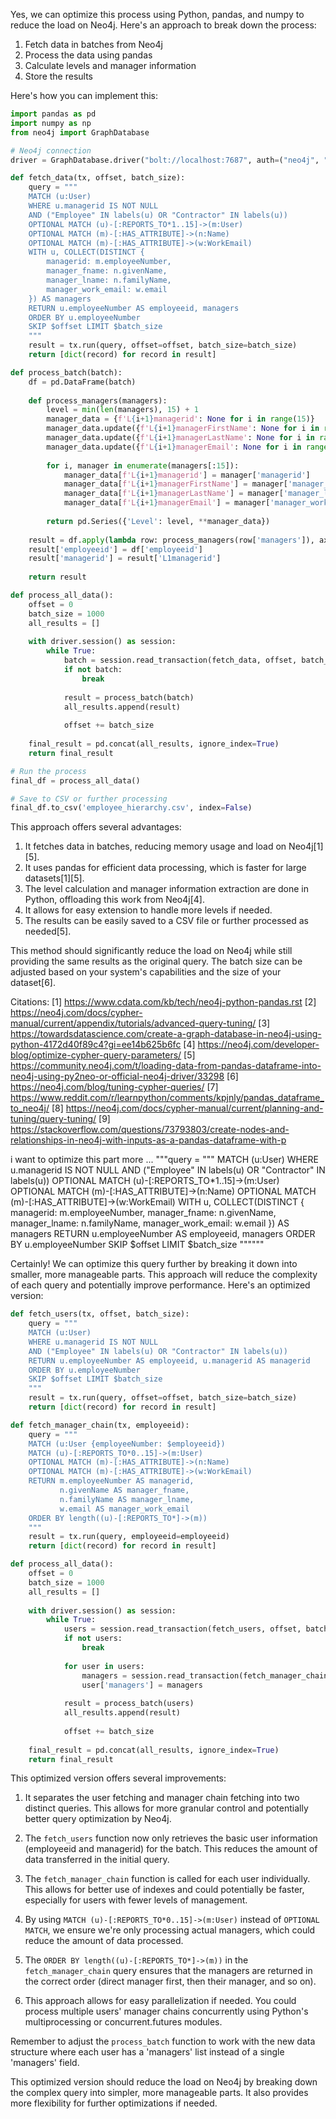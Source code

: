 Yes, we can optimize this process using Python, pandas, and numpy to reduce the load on Neo4j. Here's an approach to break down the process:

1. Fetch data in batches from Neo4j
2. Process the data using pandas
3. Calculate levels and manager information
4. Store the results

Here's how you can implement this:

```python
import pandas as pd
import numpy as np
from neo4j import GraphDatabase

# Neo4j connection
driver = GraphDatabase.driver("bolt://localhost:7687", auth=("neo4j", "password"))

def fetch_data(tx, offset, batch_size):
    query = """
    MATCH (u:User) 
    WHERE u.managerid IS NOT NULL 
    AND ("Employee" IN labels(u) OR "Contractor" IN labels(u))
    OPTIONAL MATCH (u)-[:REPORTS_TO*1..15]->(m:User)
    OPTIONAL MATCH (m)-[:HAS_ATTRIBUTE]->(n:Name)
    OPTIONAL MATCH (m)-[:HAS_ATTRIBUTE]->(w:WorkEmail)
    WITH u, COLLECT(DISTINCT {
        managerid: m.employeeNumber,
        manager_fname: n.givenName,
        manager_lname: n.familyName,
        manager_work_email: w.email
    }) AS managers
    RETURN u.employeeNumber AS employeeid, managers
    ORDER BY u.employeeNumber
    SKIP $offset LIMIT $batch_size
    """
    result = tx.run(query, offset=offset, batch_size=batch_size)
    return [dict(record) for record in result]

def process_batch(batch):
    df = pd.DataFrame(batch)
    
    def process_managers(managers):
        level = min(len(managers), 15) + 1
        manager_data = {f'L{i+1}managerid': None for i in range(15)}
        manager_data.update({f'L{i+1}managerFirstName': None for i in range(15)})
        manager_data.update({f'L{i+1}managerLastName': None for i in range(15)})
        manager_data.update({f'L{i+1}managerEmail': None for i in range(15)})
        
        for i, manager in enumerate(managers[:15]):
            manager_data[f'L{i+1}managerid'] = manager['managerid']
            manager_data[f'L{i+1}managerFirstName'] = manager['manager_fname']
            manager_data[f'L{i+1}managerLastName'] = manager['manager_lname']
            manager_data[f'L{i+1}managerEmail'] = manager['manager_work_email']
        
        return pd.Series({'Level': level, **manager_data})
    
    result = df.apply(lambda row: process_managers(row['managers']), axis=1)
    result['employeeid'] = df['employeeid']
    result['managerid'] = result['L1managerid']
    
    return result

def process_all_data():
    offset = 0
    batch_size = 1000
    all_results = []
    
    with driver.session() as session:
        while True:
            batch = session.read_transaction(fetch_data, offset, batch_size)
            if not batch:
                break
            
            result = process_batch(batch)
            all_results.append(result)
            
            offset += batch_size
    
    final_result = pd.concat(all_results, ignore_index=True)
    return final_result

# Run the process
final_df = process_all_data()

# Save to CSV or further processing
final_df.to_csv('employee_hierarchy.csv', index=False)
```

This approach offers several advantages:

1. It fetches data in batches, reducing memory usage and load on Neo4j[1][5].
2. It uses pandas for efficient data processing, which is faster for large datasets[1][5].
3. The level calculation and manager information extraction are done in Python, offloading this work from Neo4j[4].
4. It allows for easy extension to handle more levels if needed.
5. The results can be easily saved to a CSV file or further processed as needed[5].

This method should significantly reduce the load on Neo4j while still providing the same results as the original query. The batch size can be adjusted based on your system's capabilities and the size of your dataset[6].

Citations:
[1] https://www.cdata.com/kb/tech/neo4j-python-pandas.rst
[2] https://neo4j.com/docs/cypher-manual/current/appendix/tutorials/advanced-query-tuning/
[3] https://towardsdatascience.com/create-a-graph-database-in-neo4j-using-python-4172d40f89c4?gi=ee14b625b6fc
[4] https://neo4j.com/developer-blog/optimize-cypher-query-parameters/
[5] https://community.neo4j.com/t/loading-data-from-pandas-dataframe-into-neo4j-using-py2neo-or-official-neo4j-driver/33298
[6] https://neo4j.com/blog/tuning-cypher-queries/
[7] https://www.reddit.com/r/learnpython/comments/kpjnly/pandas_dataframe_to_neo4j/
[8] https://neo4j.com/docs/cypher-manual/current/planning-and-tuning/query-tuning/
[9] https://stackoverflow.com/questions/73793803/create-nodes-and-relationships-in-neo4j-with-inputs-as-a-pandas-dataframe-with-p


i want to optimize this part more ... """query = """
    MATCH (u:User) 
    WHERE u.managerid IS NOT NULL 
    AND ("Employee" IN labels(u) OR "Contractor" IN labels(u))
    OPTIONAL MATCH (u)-[:REPORTS_TO*1..15]->(m:User)
    OPTIONAL MATCH (m)-[:HAS_ATTRIBUTE]->(n:Name)
    OPTIONAL MATCH (m)-[:HAS_ATTRIBUTE]->(w:WorkEmail)
    WITH u, COLLECT(DISTINCT {
        managerid: m.employeeNumber,
        manager_fname: n.givenName,
        manager_lname: n.familyName,
        manager_work_email: w.email
    }) AS managers
    RETURN u.employeeNumber AS employeeid, managers
    ORDER BY u.employeeNumber
    SKIP $offset LIMIT $batch_size
    """"""



Certainly! We can optimize this query further by breaking it down into smaller, more manageable parts. This approach will reduce the complexity of each query and potentially improve performance. Here's an optimized version:

```python
def fetch_users(tx, offset, batch_size):
    query = """
    MATCH (u:User) 
    WHERE u.managerid IS NOT NULL 
    AND ("Employee" IN labels(u) OR "Contractor" IN labels(u))
    RETURN u.employeeNumber AS employeeid, u.managerid AS managerid
    ORDER BY u.employeeNumber
    SKIP $offset LIMIT $batch_size
    """
    result = tx.run(query, offset=offset, batch_size=batch_size)
    return [dict(record) for record in result]

def fetch_manager_chain(tx, employeeid):
    query = """
    MATCH (u:User {employeeNumber: $employeeid})
    MATCH (u)-[:REPORTS_TO*0..15]->(m:User)
    OPTIONAL MATCH (m)-[:HAS_ATTRIBUTE]->(n:Name)
    OPTIONAL MATCH (m)-[:HAS_ATTRIBUTE]->(w:WorkEmail)
    RETURN m.employeeNumber AS managerid, 
           n.givenName AS manager_fname, 
           n.familyName AS manager_lname, 
           w.email AS manager_work_email
    ORDER BY length((u)-[:REPORTS_TO*]->(m))
    """
    result = tx.run(query, employeeid=employeeid)
    return [dict(record) for record in result]

def process_all_data():
    offset = 0
    batch_size = 1000
    all_results = []
    
    with driver.session() as session:
        while True:
            users = session.read_transaction(fetch_users, offset, batch_size)
            if not users:
                break
            
            for user in users:
                managers = session.read_transaction(fetch_manager_chain, user['employeeid'])
                user['managers'] = managers
            
            result = process_batch(users)
            all_results.append(result)
            
            offset += batch_size
    
    final_result = pd.concat(all_results, ignore_index=True)
    return final_result
```

This optimized version offers several improvements:

1. It separates the user fetching and manager chain fetching into two distinct queries. This allows for more granular control and potentially better query optimization by Neo4j.

2. The `fetch_users` function now only retrieves the basic user information (employeeid and managerid) for the batch. This reduces the amount of data transferred in the initial query.

3. The `fetch_manager_chain` function is called for each user individually. This allows for better use of indexes and could potentially be faster, especially for users with fewer levels of management.

4. By using `MATCH (u)-[:REPORTS_TO*0..15]->(m:User)` instead of `OPTIONAL MATCH`, we ensure we're only processing actual managers, which could reduce the amount of data processed.

5. The `ORDER BY length((u)-[:REPORTS_TO*]->(m))` in the `fetch_manager_chain` query ensures that the managers are returned in the correct order (direct manager first, then their manager, and so on).

6. This approach allows for easy parallelization if needed. You could process multiple users' manager chains concurrently using Python's multiprocessing or concurrent.futures modules.

Remember to adjust the `process_batch` function to work with the new data structure where each user has a 'managers' list instead of a single 'managers' field.

This optimized version should reduce the load on Neo4j by breaking down the complex query into simpler, more manageable parts. It also provides more flexibility for further optimizations if needed.